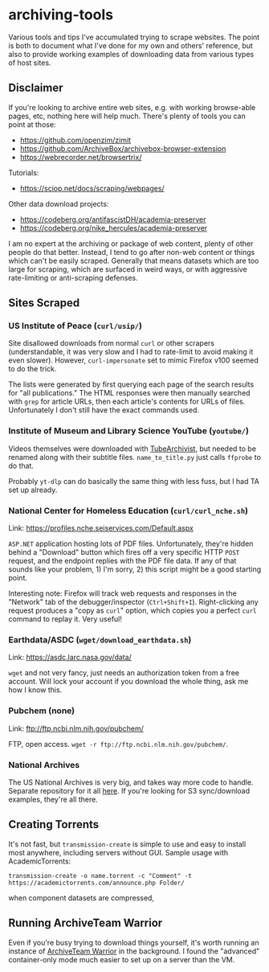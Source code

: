 # archiving-tools
Various tools and tips I've accumulated trying to scrape websites.  The point is both to document what I've done for my own and others' reference, but also to provide working examples of downloading data from various types of host sites.

## Disclaimer

If you're looking to archive entire web sites, e.g. with working browse-able pages, etc, nothing here will help much.  There's plenty of tools you can point at those:
* https://github.com/openzim/zimit
* https://github.com/ArchiveBox/archivebox-browser-extension
* https://webrecorder.net/browsertrix/

Tutorials:
* https://sciop.net/docs/scraping/webpages/

Other data download projects:
* https://codeberg.org/antifascistDH/academia-preserver
* https://codeberg.org/nike_hercules/academia-preserver


I am no expert at the archiving or package of web content, plenty of other people do that better.  Instead, I tend to go after non-web content or things which can't be easily scraped.  Generally that means datasets which are too large for scraping, which are surfaced in weird ways, or with aggressive rate-limiting or anti-scraping defenses.

## Sites Scraped

### US Institute of Peace (`curl/usip/`)

Site disallowed downloads from normal `curl` or other scrapers (understandable, it was very slow and I had to rate-limit to avoid making it even slower).  However, `curl-impersonate` set to mimic Firefox v100 seemed to do the trick.

The lists were generated by first querying each page of the search results for "all publications."  The HTML responses were then manually searched with `grep` for article URLs, then each article's contents for URLs of files.  Unfortunately I don't still have the exact commands used.

### Institute of Museum and Library Science YouTube (`youtube/`)

Videos themselves were downloaded with [TubeArchivist](https://www.tubearchivist.com/), but needed to be renamed along with their subtitle files. `name_to_title.py` just calls `ffprobe` to do that.

Probably `yt-dlp` can do basically the same thing with less fuss, but I had TA set up already.

### National Center for Homeless Education (`curl/curl_nche.sh`)

Link: https://profiles.nche.seiservices.com/Default.aspx

`ASP.NET` application hosting lots of PDF files.  Unfortunately, they're hidden behind a "Download" button which fires off a very specific HTTP `POST` request, and the endpoint replies with the PDF file data.  If any of that sounds like your problem, 1) I'm sorry, 2) this script might be a good starting point.

Interesting note: Firefox will track web requests and responses in the "Network" tab of the debugger/inspector (`Ctrl+Shift+I`).  Right-clicking any request produces a "copy as `curl`" option, which copies you a perfect `curl` command to replay it.  Very useful!

### Earthdata/ASDC (`wget/download_earthdata.sh`)

Link: https://asdc.larc.nasa.gov/data/

`wget` and not very fancy, just needs an authorization token from a free account.  Will lock your account if you download the whole thing, ask me how I know this.

### Pubchem (none)

Link: ftp://ftp.ncbi.nlm.nih.gov/pubchem/

FTP, open access. `wget -r ftp://ftp.ncbi.nlm.nih.gov/pubchem/`.

### National Archives

The US National Archives is very big, and takes way more code to handle.  Separate repository for it all [here](https://github.com/cora-e/nara-archive).  If you're looking for S3 sync/download examples, they're all there.

## Creating Torrents

It's not fast, but `transmission-create` is simple to use and easy to install most anywhere, including servers without GUI.  Sample usage with AcademicTorrents:
```
transmission-create -o name.torrent -c "Comment" -t https://academictorrents.com/announce.php Folder/
```
when component datasets are compressed, 

## Running ArchiveTeam Warrior

Even if you're busy trying to download things yourself, it's worth running an instance of [ArchiveTeam Warrior](https://wiki.archiveteam.org/index.php/ArchiveTeam_Warrior) in the background.  I found the "advanced" container-only mode much easier to set up on a server than the VM.
